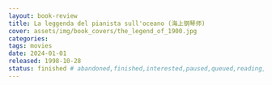 ```yaml
---
layout: book-review
title: La leggenda del pianista sull'oceano (海上钢琴师)
cover: assets/img/book_covers/the_legend_of_1900.jpg
categories:
tags: movies
date: 2024-01-01
released: 1998-10-28
status: finished # abandoned,finished,interested,paused,queued,reading,reread
---
```

